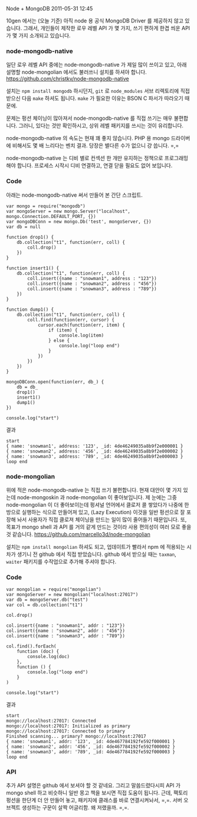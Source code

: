 Node + MongoDB
2011-05-31 12:45

10gen 에서는 (오늘 기준) 아직 node 용 공식 MongoDB Driver 를 제공하지 않고 있습니다.
그래서, 개인들이 제작한 로우 레벨 API 가 몇 가지, 쓰기 편하게 한겹 씌운 API 가 몇 가지 소개되고 있습니다.

### node-mongodb-native

일단 로우 레벨 API 중에는 node-mongodb-native 가 제일 많이 쓰이고 있고,
아래 설명할 node-mongolian 에서도 불러쓰니 설치를 하셔야 합니다.
<https://github.com/christkv/node-mongodb-native>

설치는 `npm install mongodb` 하시던지,
`git` 로 `node_modules` 서브 리렉토리에 직접 받으신 다음 `make` 하셔도 됩니다.
`make` 가 필요한 이유는 BSON C 파서가 따라오기 때문에.

문제는 펑션 체이닝이 많아져서 node-mongodb-native 를 직접 쓰기는 매우 불편합니다.
그러니, 있다는 것만 확인하시고, 상위 레벨 패키지를 쓰시는 것이 유리합니다.

node-mongodb-native 의 속도는 현재 꽤 좋지 않습니다.
PHP 용 mongo 드라이버에 비해서도 몇 배 느리다는 벤치 결과.
당장은 별다른 수가 없으니 걍 씁니다. =,=

node-mongodb-native 는 디비 별로 컨섹션 한 개만 유지하는 정책으로 프로그래밍 해야 합니다.
프로세스 시작시 디비 연결하고, 연결 닫을 필요도 없어 보입니다.

### Code

아래는 node-mongodb-native 써서 만들어 본 간단 스크립트.

	var mongo = require("mongodb")
	var mongoServer = new mongo.Server("localhost", mongo.Connection.DEFAULT_PORT, {})
	var mongoDBConn = new mongo.Db('test', mongoServer, {})
	var db = null
	
	function drop1() {
		db.collection("t1", function(err, coll) {
			coll.drop()
		})
	}
	
	function insert1() {
		db.collection("t1", function(err, coll) {
			coll.insert({name : "snowman1", address : "123"})
			coll.insert({name : "snowman2", address : "456"})
			coll.insert({name : "snowman3", address : "789"})
		})
	}
	
	function dump1() {
		db.collection("t1", function(err, coll) {
			coll.find(function(err, cursor) {
				cursor.each(function(err, item) {
					if (item) {
						console.log(item)
					} else {
						console.log("loop end")
					}
				})
			})
		})
	}
	
	mongoDBConn.open(function(err, db_) {
		db = db_
		drop1()
		insert1()
		dump1()
	})
	
	console.log("start")

결과

	start
	{ name: 'snowman1', address: '123', _id: 4de46249035a8b9f2e000001 }
	{ name: 'snowman2', address: '456', _id: 4de46249035a8b9f2e000002 }
	{ name: 'snowman3', address: '789', _id: 4de46249035a8b9f2e000003 }
	loop end

### node-mongolian

위에 적은 node-mongodb-native 는 직접 쓰기 불편합니다.
현재 대안이 몇 가지 있는데 node-mongoskin 과 node-mongolian 이 좋아보입니다.
제 눈에는 그중 node-mongolian 이 더 좋아보이는데
펑셔널 언어에서 클로저 콜 쌓았다가 나중에 한방으로 실행하는 식으로 만들어져 있고, (Lazy Execution) 
이것을 일반 펑션으로 잘 포장해 놔서 사용자가 직접 클로져 체이닝을 만드는 일이 많이 줄어들기 때문입니다.
또, 목표가 mongo shell 과 API 를 거의 같게 만드는 것이라 사용 편의성이 여러 모로 좋을 것 같습니다.
<https://github.com/marcello3d/node-mongolian>

설치는 `npm install mongolian` 하셔도 되고,
업데이트가 빨라서 npm 에 적용되는 시차가 생기니 전 github 에서 직접 받았습니다.
github 에서 받으실 때는 `taxman`, `waiter` 패키지를 수작업으로 추가해 주셔야 합니다.

### Code

	var mongolian = require("mongolian")
	var mongoServer = new mongolian("localhost:27017")
	var db = mongoServer.db("test")
	var col = db.collection("t1")
	
	col.drop()
	
	col.insert({name : "snowman1", addr : "123"})
	col.insert({name : "snowman2", addr : "456"})
	col.insert({name : "snowman3", addr : "789"})
	
	col.find().forEach(
		function (doc) {
			console.log(doc)
		},
		function () {
			console.log("loop end")
		}
	)
	
	console.log("start")


결과

	start
	mongo://localhost:27017: Connected
	mongo://localhost:27017: Initialized as primary
	mongo://localhost:27017: Connected to primary
	Finished scanning... primary? mongo://localhost:27017
	{ name: 'snowman1', addr: '123', _id: 4de467784192fe592f000001 }
	{ name: 'snowman2', addr: '456', _id: 4de467784192fe592f000002 }
	{ name: 'snowman3', addr: '789', _id: 4de467784192fe592f000003 }
	loop end

### API

추가 API 설명은  github 에서 보셔야 할 것 같네요.
그리고 말씀드렸다시피 API 가 mongo shell 하고 비슷하니 일반 몽고 책을 보시면 직접 도움이 됩니다.
근데, 팩토리 펑션을 한단계 더 안 만들어 놓고, 패키지에 클래스를 바로 연결시켜놔서, =,=.
서버 오브젝트 생성하는 구문이 살짝 어글리함.
왜 저랬을까. =,=.
